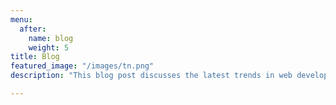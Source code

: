 ```yaml
---
menu:
  after:
    name: blog
    weight: 5
title: Blog
featured_image: "/images/tn.png"
description: "This blog post discusses the latest trends in web development and provides tips for improving website performance."

---
```

